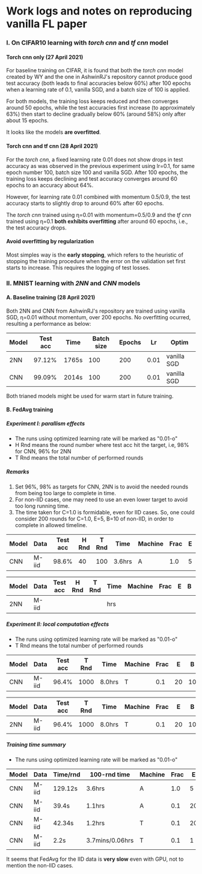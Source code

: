 # Work logs and notes on reproducing vanilla FL paper

### I. On CIFAR10 learning with *torch cnn* and *tf cnn* model 
#### Torch cnn only (27 April 2021)
For baseline training on CIFAR, it is found that both the *torch cnn* model created by WY and the one in AshwinRJ's repository cannot produce good test accuracy (both leads to final accuracies below 60%) after 100 epochs when a learning rate of 0.1, vanilla SGD, and a batch size of 100 is applied.

For both models, the training loss keeps reduced and then converges around 50 epochs, while the test accuracies first increase (to approximately 63%) then start to decline gradually below 60% (around 58%) only after about 15 epochs.

It looks like the models **are overfitted**.

#### Torch cnn and tf cnn (28 April 2021)
For the *torch cnn*, a fixed learning rate 0.01 does not show drops in test accuracy as was observed in the previous experiment using lr=0.1, for same epoch number 100, batch size 100 and vanilla SGD. After 100 epochs, the training loss keeps declining and test accuracy converges around 60 epochs to an accuracy about 64%.

However, for learning rate 0.01 combined with momentum 0.5/0.9, the test accuracy starts to slightly drop to around 60% after 60 epochs.

The *torch cnn* trained using η=0.01 with momentum=0.5/0.9 and the *tf cnn* trained using η=0.1 **both exhibits overfitting** after around 60 epochs, i.e., the test accuracy drops.

#### Avoid overfitting by regularization
Most simples way is the **early stopping**, which refers to the heuristic of stopping the training procedure when the error on the validation set first starts to increase. This requires the logging of test losses.

### II. MNIST learning with *2NN* and *CNN* models 
#### A. Baseline training (28 April 2021)
Both 2NN and CNN from AshwinRJ's repository are trained using vanilla SGD, η=0.01 without momentum, over 200 epochs. No overfitting ocurred, resulting a performance as below:

Model | Test acc | Time     | Batch size | Epochs | Lr     | Optim
------| -------- | -------- | ---------- | ------ | ------ | ---------
2NN   | 97.12%   | 1765s    | 100        | 200    | 0.01   | vanilla SGD 
CNN   | 99.09%   | 2014s    | 100        | 200    | 0.01   | vanilla SGD 

Both trianed models might be used for warm start in future training.

#### B. FedAvg training
##### Experiment I: parallism effects
* The runs using optimized learning rate will be marked as "0.01-o"
* H Rnd means the round number where test acc hit the target, i.e, 98% for CNN, 96% for 2NN
* T Rnd means the total number of performed rounds

##### *Remarks*
1. Set 96%, 98% as targets for CNN, 2NN is to avoid the needed rounds from being too large to complete in time.
2. For non-IID cases, one may need to use an even lower target to avoid too long running time.
3. The time taken for C=1.0 is formidable, even for IID cases. So, one could consider 200 rounds for C=1.0, E=5, B=10 of non-IID, in order to complete in allowed timeline.

Model |Data  | Test acc |H Rnd |T Rnd |Time      | Machine | Frac | E | B | Lr    | Optim
------|------| -------- |----- |----- |--------  |-------- | -----|---|---| ----- | -----
CNN   |M-iid | 98.6%    |40    |100   |3.6hrs    | A       | 1.0  |5  |10 | 0.01  | SGD 


Model |Data  | Test acc |H Rnd |T Rnd |Time      | Machine | Frac | E | B | Lr    | Optim
------|------| -------- |----- |----- |--------  |-------- | -----| - | - | ----- | -----
2NN   |M-iid |          |      |      |hrs       |         |      |   |   | 0.01  | SGD 

##### Experiment II: local computation effects
* The runs using optimized learning rate will be marked as "0.01-o"
* T Rnd means the total number of performed rounds

Model |Data  | Test acc   |T Rnd |Time      | Machine | Frac | E | B | Lr    | Optim
------|------| --------   |----  |--------  |-------- | -----|---|---| ----- | ---------
CNN   |M-iid | 96.4%      |1000  |8.0hrs    | T       | 0.1  |20 |10 | 0.01  | SGD

Model |Data  | Test acc   |T Rnd |Time      | Machine | Frac | E | B | Lr    | Optim
------|------| --------   |----  |--------  |-------- | -----|---|---| ----- | ---------
2NN   |M-iid | 96.4%      |1000  |8.0hrs    | T       | 0.1  |20 |10 | 0.01  | SGD 


##### Training time summary
* The runs using optimized learning rate will be marked as "0.01-o"

Model | Data |Time/rnd | 100-rnd time    | Machine |Frac | E | B | Lr    | Optim
------|------|-------- | --------------  |-------- |-----|---|---| ----- | ---------
CNN   |M-iid | 129.12s | 3.6hrs          | A       |1.0  |5  |10 | 0.01  | SGD 
CNN   |M-iid | 39.4s   | 1.1hrs          | A       |0.1  |20 |10 | 0.01  | SGD 
CNN   |M-iid | 42.34s  | 1.2hrs          | T       |0.1  |20 |10 | 0.01  | SGD
CNN   |M-iid | 2.2s    | 3.7mins/0.06hrs | T       |0.1  |1  | ∞ | 0.01  | SGD

It seems that FedAvg for the IID data is **very slow** even with GPU, not to mention the non-IID cases.
